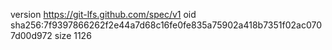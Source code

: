 version https://git-lfs.github.com/spec/v1
oid sha256:7f9397866262f2e44a7d68c16fe0fe835a75902a418b7351f02ac0707d00d972
size 1126
